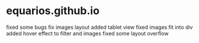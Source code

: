 # equarios.github.io
fixed some bugs
fix images layout
added tablet view 
fixed images fit into div
added hover effect to filter and images
fixed some layout overflow
